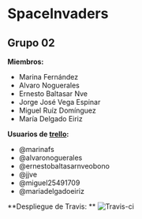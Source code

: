 # SpaceInvaders

## Grupo 02
**Miembros:**
*  Marina Fernández
*  Alvaro Noguerales
*  Ernesto Baltasar Nve
*  Jorge José Vega Espinar
*  Miguel Ruíz Domínguez
* 	María Delgado Eiriz

**Usuarios de [trello](https://trello.com/b/nMfJwqAy/g2):**
*  @marinafs
*  @alvaronoguerales
*  @ernestobaltasarnveobono
*  @jjve
*  @miguel25491709
*	@mariadelgadoeiriz

**Despliegue de Travis: **
![Travis-ci](https://travis-ci.org/CS-02/SpaceInvaders.svg?branch=master)
